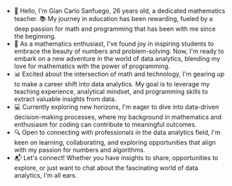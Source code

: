 - 👋 Hello, I'm Gian Carlo Sanfuego, 26 years old, a dedicated mathematics teacher. 📚 My journey in education has been rewarding, fueled by a deep passion for math and programming that has been with me since the beginning.
- 🧮 As a mathematics enthusiast, I've found joy in inspiring students to embrace the beauty of numbers and problem-solving. Now, I'm ready to embark on a new adventure in the world of data analytics, blending my love for mathematics with the power of programming.
- 📊 Excited about the intersection of math and technology, I'm gearing up to make a career shift into data analytics. My goal is to leverage my teaching experience, analytical mindset, and programming skills to extract valuable insights from data.
- 💻 Currently exploring new horizons, I'm eager to dive into data-driven decision-making processes, where my background in mathematics and enthusiasm for coding can contribute to meaningful outcomes.
- 🔍 Open to connecting with professionals in the data analytics field, I'm keen on learning, collaborating, and exploring opportunities that align with my passion for numbers and algorithms.
- 📬 Let's connect! Whether you have insights to share, opportunities to explore, or just want to chat about the fascinating world of data analytics, I'm all ears.

<!---
AnalystGian/AnalystGian is a ✨ special ✨ repository because its `README.md` (this file) appears on your GitHub profile.
You can click the Preview link to take a look at your changes.
--->
